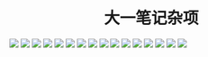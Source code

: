<h1 align="center">大一笔记杂项</h1>

<img src="image\1.png">

<img src="image\2.png">

<img src="image\3.png">

<img src="image\4.png">

<img src="image\5.png">

<img src="image\6.png">

<img src="image\7.png">

<img src="image\8.png">

<img src="image\9.png">

<img src="image\10.png">

<img src="image\11.png">

<img src="image\12.png">

<img src="image\13.png">

<img src="image\14.png">

<img src="image\15.png">

<img src="image\16.png">
